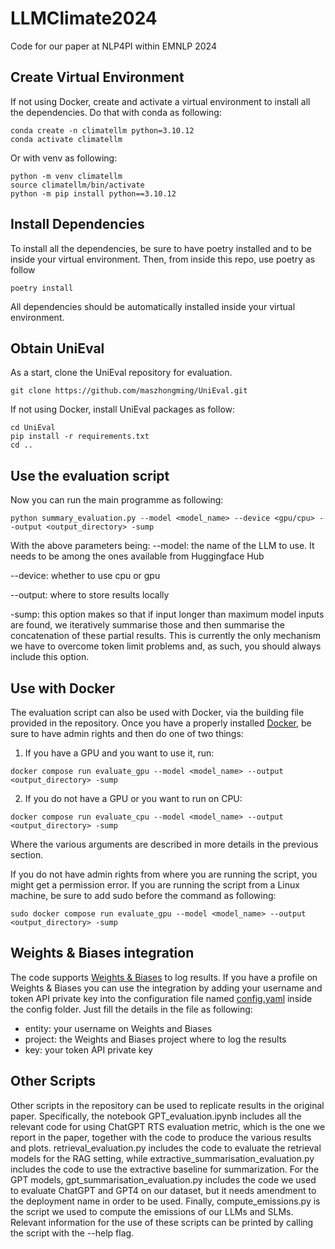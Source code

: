# LLMClimate2024
Code for our paper at NLP4PI within EMNLP 2024

## Create Virtual Environment
If not using Docker, create and activate a virtual environment to install all the dependencies.
Do that with conda as following:
```
conda create -n climatellm python=3.10.12
conda activate climatellm
```

Or with venv as following:
```
python -m venv climatellm
source climatellm/bin/activate
python -m pip install python==3.10.12
```

## Install Dependencies
To install all the dependencies, be sure to have poetry installed and to be inside your virtual environment. Then, from inside this repo, use poetry as follow
```
poetry install
```
All dependencies should be automatically installed inside your virtual environment.

## Obtain UniEval
As a start, clone the UniEval repository for evaluation.
```
git clone https://github.com/maszhongming/UniEval.git
```

If not using Docker, install UniEval packages as follow:
```
cd UniEval
pip install -r requirements.txt
cd ..
```

## Use the evaluation script
Now you can run the main programme as following:
```
python summary_evaluation.py --model <model_name> --device <gpu/cpu> --output <output_directory> -sump
```
With  the above parameters being:
--model: the name of the LLM to use. It needs to be among the ones available from Huggingface Hub

--device: whether to use cpu or gpu

--output: where to store results locally

-sump: this option makes so that if input longer than maximum model inputs are found, we iteratively summarise those and then summarise the concatenation of these partial results. This is currently the only mechanism we have to overcome token limit problems and, as such, you should always include this option.

## Use with Docker
The evaluation script can also be used with Docker, via the building file provided in the repository. Once you have a properly installed [Docker](https://www.docker.com/get-started/), be sure to have admin rights and then do one of two things:

1) If you have a GPU and you want to use it, run:
```
docker compose run evaluate_gpu --model <model_name> --output <output_directory> -sump
```

2) If you do not have a GPU or you want to run on CPU:
```
docker compose run evaluate_cpu --model <model_name> --output <output_directory> -sump
```

Where the various arguments are described in more details in the previous section.

If you do not have admin rights from where you are running the script, you might get a permission error. If you are running the script from a Linux machine, be sure to add sudo before the command as following:
```
sudo docker compose run evaluate_gpu --model <model_name> --output <output_directory> -sump
```

## Weights & Biases integration
The code supports [Weights & Biases](https://wandb.ai/site) to log results. If you have a profile on Weights & Biases you can use the integration by adding your username and token API private key into the configuration file named [config.yaml](config/config.yaml) inside the config folder. Just fill the details in the file as following:
- entity: your username on Weights and Biases
- project: the Weights and Biases project where to log the results
- key: your token API private key

## Other Scripts
Other scripts in the repository can be used to replicate results in the original paper. Specifically, the notebook GPT_evaluation.ipynb includes all the relevant code for using ChatGPT RTS evaluation metric, which is the one we report in the paper, together with the code to produce the various results and plots.
retrieval_evaluation.py includes the code to evaluate the retrieval models for the RAG setting, while extractive_summarisation_evaluation.py includes the code to use the extractive baseline for summarization. For the GPT models, gpt_summarisation_evaluation.py includes the code we used to evaluate ChatGPT and GPT4 on our dataset, but it needs amendment to the deployment name in order to be used. Finally, compute_emissions.py is the script we used to compute the emissions of our LLMs and SLMs.
Relevant information for the use of these scripts can be printed by calling the script with the --help flag.

